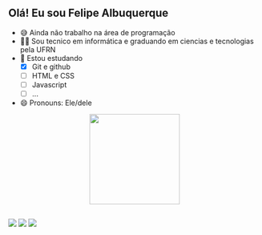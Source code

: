 ## Olá! Eu sou Felipe Albuquerque

- 😅 Ainda não trabalho na área de programação
- 👨‍🎓 Sou tecnico em informática e graduando em ciencias e tecnologias pela UFRN
- 💬 Estou estudando
   - [x] Git e github
   - [ ] HTML e CSS
   - [ ] Javascript
   - [ ] ...
- 😄 Pronouns: Ele/dele

<div align="center">
  <a href="https://github.com/lipealbuquerque">
  <img height="180em" src="https://github-readme-stats.vercel.app/api?username=lipealbuquerque&show_icons=true&theme=radical&include_all_commits=true&count_private=true"/>
  <! --<img height="180em" src="https://github-readme-stats.vercel.app/api/top-langs/?username=lipealbuquerque&layout=compact&langs_count=7&theme=radical"/>
</div>

##

<a href="https://www.instagram.com/lipe.bf/" target="_blank"><img src="https://img.shields.io/badge/-Instagram-%23E4405F?style=for-the-badge&logo=instagram&logoColor=white" target="_blank"></a>
<a href="https://www.linkedin.com/in/felipe-albuquerque-a38a04231/" target="_blank"><img src="https://img.shields.io/badge/-LinkedIn-%230077B5?style=for-the-badge&logo=linkedin&logoColor=white" target="_blank"></a>
<a href="https://twitter.com/lipe_bfa" target="_blank"><img src="https://img.shields.io/badge/Twitter-1DA1F2?style=for-the-badge&logo=twitter&logoColor=white" target="_blank"></a>
